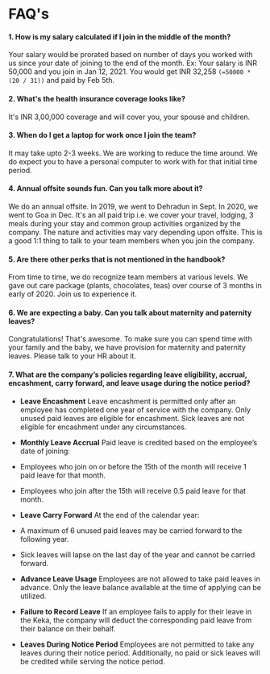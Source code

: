 # FAQ's


#### 1. How is my salary calculated if I join in the middle of the month?
Your salary would be prorated based on number of days you worked with us since your date of joining to the end of the month. Ex: Your salary is INR 50,000 and you join in Jan 12, 2021. You would get INR 32,258 `(=50000 * (20 / 31))` and paid by Feb 5th.

#### 2. What's the health insurance coverage looks like?
It's INR 3,00,000 coverage and will cover you, your spouse and children.

#### 3. When do I get a laptop for work once I join the team?
It may take upto 2-3 weeks. We are working to reduce the time around. We do expect you to have a personal computer to work with for that initial time period.

#### 4. Annual offsite sounds fun. Can you talk more about it?
We do an annual offsite. In 2019, we went to Dehradun in Sept. In 2020, we went to Goa in Dec. It's an all paid trip i.e. we cover your travel, lodging, 3 meals during your stay and common group activities organized by the company. The nature and activities may vary depending upon offsite. This is a good 1:1 thing to talk to your team members when you join the company.

#### 5. Are there other perks that is not mentioned in the handbook?
From time to time, we do recognize team members at various levels. We gave out care package (plants, chocolates, teas) over course of 3 months in early of 2020. Join us to experience it.

#### 6. We are expecting a baby. Can you talk about maternity and paternity leaves?
Congratulations! That's awesome. To make sure you can spend time with your family and the baby, we have provision for maternity and paternity leaves. Please talk to your HR about it.

#### 7. What are the company’s policies regarding leave eligibility, accrual, encashment, carry forward, and leave usage during the notice period?
- **Leave Encashment**
Leave encashment is permitted only after an employee has completed one year of service with the company. Only unused paid leaves are eligible for encashment. Sick leaves are not eligible for encashment under any circumstances.

- **Monthly Leave Accrual**
Paid leave is credited based on the employee’s date of joining:

- Employees who join on or before the 15th of the month will receive 1 paid leave for that month.
- Employees who join after the 15th will receive 0.5 paid leave for that month.

- **Leave Carry Forward**
At the end of the calendar year:

- A maximum of 6 unused paid leaves may be carried forward to the following year.
- Sick leaves will lapse on the last day of the year and cannot be carried forward.

- **Advance Leave Usage**
Employees are not allowed to take paid leaves in advance. Only the leave balance available at the time of applying can be utilized.

- **Failure to Record Leave**
If an employee fails to apply for their leave in the Keka, the company will deduct the corresponding paid leave from their balance on their behalf.

- **Leaves During Notice Period**
Employees are not permitted to take any leaves during their notice period. Additionally, no paid or sick leaves will be credited while serving the notice period.